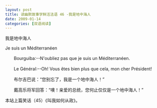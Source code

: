 ```yaml
---
layout: post
title: 读幽默故事学鲜活法语 46 -我是地中海人
date: 2009-01-14
categories: [双语阅读]  
---
```


我是地中海人

Je suis un Méditerranéen

　　Bourguiba:--N'oubliez pas que je suis un Méditerranéen.

　　Le Général:--Oh! Vous êtes bien plus que cela, mon cher Président!



　　布尔吉巴说：“您别忘了，我是一个地中海人！”

　　戴高乐将军回答：“噢！亲爱的总统，您何止仅仅是一个地中海人！”



本站上篇笑话（45）《叫我如何从政》。

